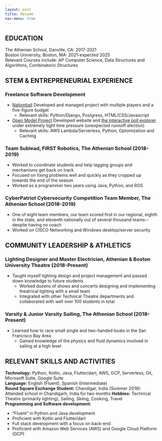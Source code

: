 ```yaml
---
layout: post
title: Resume
nav-menu: true
---
```



## EDUCATION

The Athenian School, Danville, CA: 2017-2021  
Boston University, Boston, MA: 2021-expected 2025  
Relevant Courses include: AP Computer Science, Data Structures and Algorithms, Combinatoric Structures

## STEM & ENTREPRENEURIAL EXPERIENCE
### Freelance Software Development
* [Nationball](https://www.nationball.com) Developed and managed project with multiple players and a five-figure budget
    * Relevant skills: Python/Django, Postgress, HTML/CSS/Javascript 
* [Open Model Project](https://www.openmodelproject.org) Developed website and [the interactive poll explorer](https://www.openmodelproject.org/inhouse/) under extremely tight time pressure (unexpected runnoff election)
    * Relevant skills: AWS Lambda/Serverless, Python, Optomization and Caching 


### Team Sublead, FIRST Robotics, The Athenian School (2018-2019)
* Worked to coordinate students and help lagging groups and mechanisms get back on track
* Focused on fixing problems well and quickly as they cropped up towards the end of the season
* Worked as a programmer two years using Java, Python, and ROS

### CyberPatriot Cybersecurity Competition Team Member, The Athenian School (2018-2019)
* One of eight team members, our team scored first in our regional, eighth in the state, and eleventh nationally out of several thousand teams-- despite having no coach
* Worked on CISCO Networking and Windows desktop/server security


## COMMUNITY LEADERSHIP & ATHLETICS
### Lighting Designer and Master Electrician, Athenian & Boston University Theatre (2018-Present)
* Taught myself lighting design and project management and passed down knowledge to future students
  - Worked dozens of shows and concerts designing and implementing theatrical lighting with a small team
  - Integrated with other Technical Theatre departments and collaborated with well over 100 students in total

### Varsity & Junior Varsity Sailing, The Athenian School (2018-Present)
* Learned how to race small single and two-handed boats in the San Francisco Bay Area
  - Gained knowledge of the physics and fluid dynamics involved in sailing at a high level

## RELEVANT SKILLS AND ACTIVITIES
**Technology:** Python, Kotlin, Java, Flutter/dart, AWS, GCP, Serverless, Git, Microsoft Suite, Google Suite  
**Language:** English (Fluent), Spanish (Intermediate)  
**Round Square Exchange Student:** Chandigar, India (Summer 2019): Attended school in Chandigarh, India for two months
**Hobbies:** Technical Theatre (primarily lighting), Sailing, Skiing, Cooking, Travel  
**Programming and Software development:**  
* “Fluent” in Python and Java development
* Proficient with Kotlin and Flutter/dart
* Full stack development with a focus on back-end
* Proficient with  Amazon Web Services (AWS) and Google Cloud Platform (GCP)
